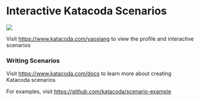 # Interactive Katacoda Scenarios

[![](http://shields.katacoda.com/katacoda/yaosiang/count.svg)](https://www.katacoda.com/yaosiang "Get your profile on Katacoda.com")

Visit https://www.katacoda.com/yaosiang to view the profile and interactive scenarios

### Writing Scenarios
Visit https://www.katacoda.com/docs to learn more about creating Katacoda scenarios

For examples, visit https://github.com/katacoda/scenario-example

